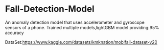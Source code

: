 # Fall-Detection-Model
An anomaly detection model that uses accelerometer and gyroscope sensors of a phone.
Trained multiple models,lightGBM model providing 95% accuracy

DataSet:https://www.kaggle.com/datasets/kmknation/mobifall-dataset-v20
